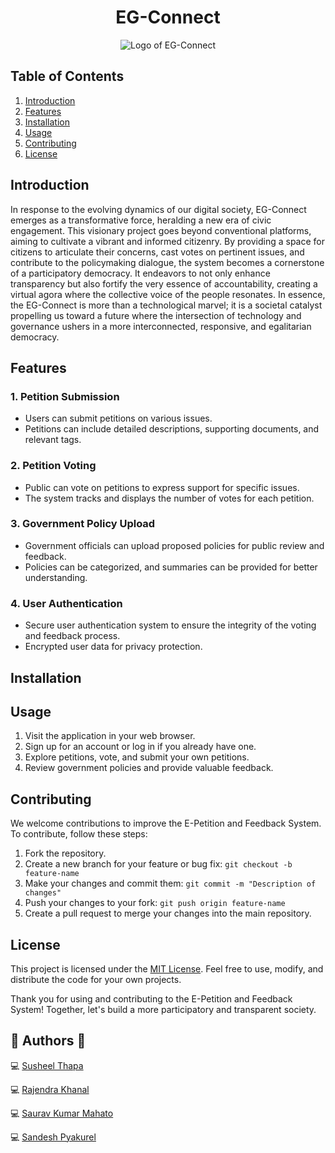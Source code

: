 <p>
    <h1 align="center">EG-Connect</h1>
    <p align="center">
        <img
             src=""alt="Logo of EG-Connect"
         />
    <p align="center">
    <strong>  </strong>
    </p>
</p>


## Table of Contents

1. [Introduction](#introduction)
2. [Features](#features)
3. [Installation](#installation)
4. [Usage](#usage)
5. [Contributing](#contributing)
6. [License](#license)

## Introduction

In response to the evolving dynamics of our digital society, EG-Connect emerges as a transformative force, heralding a new era of civic engagement. This visionary project goes beyond conventional platforms, aiming to cultivate a vibrant and informed citizenry. By providing a space for citizens to articulate their concerns, cast votes on pertinent issues, and contribute to the policymaking dialogue, the system becomes a cornerstone of a participatory democracy. It endeavors to not only enhance transparency but also fortify the very essence of accountability, creating a virtual agora where the collective voice of the people resonates. In essence, the EG-Connect is more than a technological marvel; it is a societal catalyst propelling us toward a future where the intersection of technology and governance ushers in a more interconnected, responsive, and egalitarian democracy.

## Features

### 1. Petition Submission
- Users can submit petitions on various issues.
- Petitions can include detailed descriptions, supporting documents, and relevant tags.

### 2. Petition Voting
- Public can vote on petitions to express support for specific issues.
- The system tracks and displays the number of votes for each petition.

### 3. Government Policy Upload
- Government officials can upload proposed policies for public review and feedback.
- Policies can be categorized, and summaries can be provided for better understanding.


### 4. User Authentication
- Secure user authentication system to ensure the integrity of the voting and feedback process.
- Encrypted user data for privacy protection.


## Installation 
<!-- <!-- ## More to write after completion of project -->


## Usage

1. Visit the application in your web browser.
2. Sign up for an account or log in if you already have one.
3. Explore petitions, vote, and submit your own petitions.
4. Review government policies and provide valuable feedback.

## Contributing

We welcome contributions to improve the E-Petition and Feedback System. To contribute, follow these steps:

1. Fork the repository.
2. Create a new branch for your feature or bug fix: `git checkout -b feature-name`
3. Make your changes and commit them: `git commit -m "Description of changes"`
4. Push your changes to your fork: `git push origin feature-name`
5. Create a pull request to merge your changes into the main repository.

## License

This project is licensed under the [MIT License](LICENSE). Feel free to use, modify, and distribute the code for your own projects.

Thank you for using and contributing to the E-Petition and Feedback System! Together, let's build a more participatory and transparent society.

## 👨 Authors 👨

💻 [Susheel Thapa](https://github.com/SusheelThapa)

💻 [Rajendra Khanal](https://github.com/Rajendrakhanal)

💻 [Saurav Kumar Mahato](https://github.com/SauravKumarMahato)

💻 [Sandesh Pyakurel](https://github.com/Sandesh-Pyakurel)